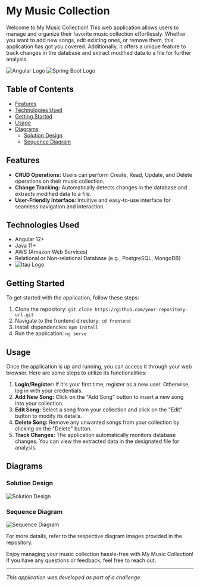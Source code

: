 # My Music Collection

Welcome to My Music Collection! This web application allows users to manage and organize their favorite music collection effortlessly. Whether you want to add new songs, edit existing ones, or remove them, this application has got you covered. Additionally, it offers a unique feature to track changes in the database and extract modified data to a file for further analysis.

![Angular Logo](angular_logo.png) ![Spring Boot Logo](spring_boot_logo.png)

## Table of Contents
- [Features](#features)
- [Technologies Used](#technologies-used)
- [Getting Started](#getting-started)
- [Usage](#usage)
- [Diagrams](#diagrams)
  - [Solution Design](#solution-design)
  - [Sequence Diagram](#sequence-diagram)

## Features
- **CRUD Operations:** Users can perform Create, Read, Update, and Delete operations on their music collection.
- **Change Tracking:** Automatically detects changes in the database and extracts modified data to a file.
- **User-Friendly Interface:** Intuitive and easy-to-use interface for seamless navigation and interaction.

## Technologies Used
- Angular 12+
- Java 11+
- AWS (Amazon Web Services)
- Relational or Non-relational Database (e.g., PostgreSQL, MongoDB)
- ![Itaú Logo](itaubank_logo.png)

## Getting Started
To get started with the application, follow these steps:

1. Clone the repository: `git clone https://github.com/your-repository-url.git`
2. Navigate to the frontend directory: `cd frontend`
3. Install dependencies: `npm install`
4. Run the application: `ng serve`

## Usage
Once the application is up and running, you can access it through your web browser. Here are some steps to utilize its functionalities:

1. **Login/Register:** If it's your first time, register as a new user. Otherwise, log in with your credentials.
2. **Add New Song:** Click on the "Add Song" button to insert a new song into your collection.
3. **Edit Song:** Select a song from your collection and click on the "Edit" button to modify its details.
4. **Delete Song:** Remove any unwanted songs from your collection by clicking on the "Delete" button.
5. **Track Changes:** The application automatically monitors database changes. You can view the extracted data in the designated file for analysis.

## Diagrams

### Solution Design
![Solution Design](solution_design.png)

### Sequence Diagram 
![Sequence Diagram](sequence_diagram.png)

For more details, refer to the respective diagram images provided in the repository.

Enjoy managing your music collection hassle-free with My Music Collection! If you have any questions or feedback, feel free to reach out.

---
*This application was developed as part of a challenge.*
